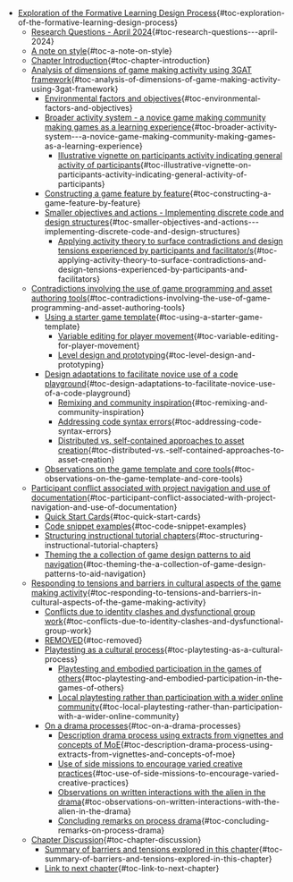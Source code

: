 -   [Exploration of the Formative Learning Design
    Process](#exploration-of-the-formative-learning-design-process){#toc-exploration-of-the-formative-learning-design-process}
    -   [Research Questions - April
        2024](#research-questions---april-2024){#toc-research-questions---april-2024}
    -   [A note on style](#a-note-on-style){#toc-a-note-on-style}
    -   [Chapter
        Introduction](#chapter-introduction){#toc-chapter-introduction}
    -   [Analysis of dimensions of game making activity using 3GAT
        framework](#analysis-of-dimensions-of-game-making-activity-using-3gat-framework){#toc-analysis-of-dimensions-of-game-making-activity-using-3gat-framework}
        -   [Environmental factors and
            objectives](#environmental-factors-and-objectives){#toc-environmental-factors-and-objectives}
        -   [Broader activity system - a novice game making community
            making games as a learning
            experience](#broader-activity-system---a-novice-game-making-community-making-games-as-a-learning-experience){#toc-broader-activity-system---a-novice-game-making-community-making-games-as-a-learning-experience}
            -   [Illustrative vignette on participants activity
                indicating general activity of
                participants](#illustrative-vignette-on-participants-activity-indicating-general-activity-of-participants){#toc-illustrative-vignette-on-participants-activity-indicating-general-activity-of-participants}
        -   [Constructing a game feature by
            feature](#constructing-a-game-feature-by-feature){#toc-constructing-a-game-feature-by-feature}
        -   [Smaller objectives and actions - Implementing discrete code
            and design
            structures](#smaller-objectives-and-actions---implementing-discrete-code-and-design-structures){#toc-smaller-objectives-and-actions---implementing-discrete-code-and-design-structures}
            -   [Applying activity theory to surface contradictions and
                design tensions experienced by participants and
                facilitator/s](#applying-activity-theory-to-surface-contradictions-and-design-tensions-experienced-by-participants-and-facilitators){#toc-applying-activity-theory-to-surface-contradictions-and-design-tensions-experienced-by-participants-and-facilitators}
    -   [Contradictions involving the use of game programming and asset
        authoring
        tools](#contradictions-involving-the-use-of-game-programming-and-asset-authoring-tools){#toc-contradictions-involving-the-use-of-game-programming-and-asset-authoring-tools}
        -   [Using a starter game
            template](#using-a-starter-game-template){#toc-using-a-starter-game-template}
            -   [Variable editing for player
                movement](#variable-editing-for-player-movement){#toc-variable-editing-for-player-movement}
            -   [Level design and
                prototyping](#level-design-and-prototyping){#toc-level-design-and-prototyping}
        -   [Design adaptations to facilitate novice use of a code
            playground](#design-adaptations-to-facilitate-novice-use-of-a-code-playground){#toc-design-adaptations-to-facilitate-novice-use-of-a-code-playground}
            -   [Remixing and community
                inspiration](#remixing-and-community-inspiration){#toc-remixing-and-community-inspiration}
            -   [Addressing code syntax
                errors](#addressing-code-syntax-errors){#toc-addressing-code-syntax-errors}
            -   [Distributed vs. self-contained approaches to asset
                creation](#distributed-vs.-self-contained-approaches-to-asset-creation){#toc-distributed-vs.-self-contained-approaches-to-asset-creation}
        -   [Observations on the game template and core
            tools](#observations-on-the-game-template-and-core-tools){#toc-observations-on-the-game-template-and-core-tools}
    -   [Participant conflict associated with project navigation and use
        of
        documentation](#participant-conflict-associated-with-project-navigation-and-use-of-documentation){#toc-participant-conflict-associated-with-project-navigation-and-use-of-documentation}
        -   [Quick Start
            Cards](#quick-start-cards){#toc-quick-start-cards}
        -   [Code snippet
            examples](#code-snippet-examples){#toc-code-snippet-examples}
        -   [Structuring instructional tutorial
            chapters](#structuring-instructional-tutorial-chapters){#toc-structuring-instructional-tutorial-chapters}
        -   [Theming the a collection of game design patterns to aid
            navigation](#theming-the-a-collection-of-game-design-patterns-to-aid-navigation){#toc-theming-the-a-collection-of-game-design-patterns-to-aid-navigation}
    -   [Responding to tensions and barriers in cultural aspects of the
        game making
        activity](#responding-to-tensions-and-barriers-in-cultural-aspects-of-the-game-making-activity){#toc-responding-to-tensions-and-barriers-in-cultural-aspects-of-the-game-making-activity}
        -   [Conflicts due to identity clashes and dysfunctional group
            work](#conflicts-due-to-identity-clashes-and-dysfunctional-group-work){#toc-conflicts-due-to-identity-clashes-and-dysfunctional-group-work}
        -   [REMOVED](#removed){#toc-removed}
        -   [Playtesting as a cultural
            process](#playtesting-as-a-cultural-process){#toc-playtesting-as-a-cultural-process}
            -   [Playtesting and embodied participation in the games of
                others](#playtesting-and-embodied-participation-in-the-games-of-others){#toc-playtesting-and-embodied-participation-in-the-games-of-others}
            -   [Local playtesting rather than participation with a
                wider online
                community](#local-playtesting-rather-than-participation-with-a-wider-online-community){#toc-local-playtesting-rather-than-participation-with-a-wider-online-community}
        -   [On a drama
            processes](#on-a-drama-processes){#toc-on-a-drama-processes}
            -   [Description drama process using extracts from vignettes
                and concepts of
                MoE](#description-drama-process-using-extracts-from-vignettes-and-concepts-of-moe){#toc-description-drama-process-using-extracts-from-vignettes-and-concepts-of-moe}
            -   [Use of side missions to encourage varied creative
                practices](#use-of-side-missions-to-encourage-varied-creative-practices){#toc-use-of-side-missions-to-encourage-varied-creative-practices}
            -   [Observations on written interactions with the alien in
                the
                drama](#observations-on-written-interactions-with-the-alien-in-the-drama){#toc-observations-on-written-interactions-with-the-alien-in-the-drama}
            -   [Concluding remarks on process
                drama](#concluding-remarks-on-process-drama){#toc-concluding-remarks-on-process-drama}
    -   [Chapter
        Discussion](#chapter-discussion){#toc-chapter-discussion}
        -   [Summary of barriers and tensions explored in this
            chapter](#summary-of-barriers-and-tensions-explored-in-this-chapter){#toc-summary-of-barriers-and-tensions-explored-in-this-chapter}
        -   [Link to next
            chapter](#link-to-next-chapter){#toc-link-to-next-chapter}
